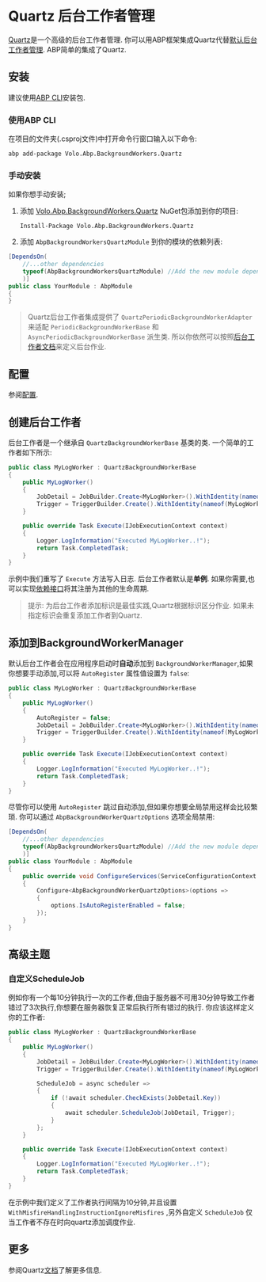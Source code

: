 # Quartz 后台工作者管理

[Quartz](https://www.quartz-scheduler.net/)是一个高级的后台工作者管理. 你可以用ABP框架集成Quartz代替[默认后台工作者管理](Background-Workers.md). ABP简单的集成了Quartz.

## 安装

建议使用[ABP CLI](CLI.md)安装包.

### 使用ABP CLI

在项目的文件夹(.csproj文件)中打开命令行窗口输入以下命令:

````bash
abp add-package Volo.Abp.BackgroundWorkers.Quartz
````

### 手动安装

如果你想手动安装;

1. 添加 [Volo.Abp.BackgroundWorkers.Quartz](https://www.nuget.org/packages/Volo.Abp.BackgroundWorkers.Quartz) NuGet包添加到你的项目:

   ````
   Install-Package Volo.Abp.BackgroundWorkers.Quartz
   ````

2. 添加 `AbpBackgroundWorkersQuartzModule` 到你的模块的依赖列表:

````csharp
[DependsOn(
    //...other dependencies
    typeof(AbpBackgroundWorkersQuartzModule) //Add the new module dependency
    )]
public class YourModule : AbpModule
{
}
````

> Quartz后台工作者集成提供了 `QuartzPeriodicBackgroundWorkerAdapter` 来适配 `PeriodicBackgroundWorkerBase` 和 `AsyncPeriodicBackgroundWorkerBase` 派生类. 所以你依然可以按照[后台工作者文档](Background-Workers.md)来定义后台作业.

## 配置

参阅[配置](Background-Jobs-Quartz.md#配置).

## 创建后台工作者

后台工作者是一个继承自 `QuartzBackgroundWorkerBase` 基类的类. 一个简单的工作者如下所示:

```` csharp
public class MyLogWorker : QuartzBackgroundWorkerBase
{
    public MyLogWorker()
    {
        JobDetail = JobBuilder.Create<MyLogWorker>().WithIdentity(nameof(MyLogWorker)).Build();
        Trigger = TriggerBuilder.Create().WithIdentity(nameof(MyLogWorker)).StartNow().Build();
    }

    public override Task Execute(IJobExecutionContext context)
    {
        Logger.LogInformation("Executed MyLogWorker..!");
        return Task.CompletedTask;
    }
}
````

示例中我们重写了 `Execute` 方法写入日志. 后台工作者默认是**单例**. 如果你需要,也可以实现[依赖接口](Dependency-Injection.md#依赖接口)将其注册为其他的生命周期.

> 提示: 为后台工作者添加标识是最佳实践,Quartz根据标识区分作业. 如果未指定标识会重复添加工作者到Quartz.

## 添加到BackgroundWorkerManager

默认后台工作者会在应用程序启动时**自动**添加到 `BackgroundWorkerManager`,如果你想要手动添加,可以将 `AutoRegister` 属性值设置为 `false`:

```` csharp
public class MyLogWorker : QuartzBackgroundWorkerBase
{
    public MyLogWorker()
    {
        AutoRegister = false;
        JobDetail = JobBuilder.Create<MyLogWorker>().WithIdentity(nameof(MyLogWorker)).Build();
        Trigger = TriggerBuilder.Create().WithIdentity(nameof(MyLogWorker)).StartNow().Build();
    }

    public override Task Execute(IJobExecutionContext context)
    {
        Logger.LogInformation("Executed MyLogWorker..!");
        return Task.CompletedTask;
    }
}
````

尽管你可以使用 `AutoRegister` 跳过自动添加,但如果你想要全局禁用这样会比较繁琐. 你可以通过 `AbpBackgroundWorkerQuartzOptions` 选项全局禁用:

```csharp
[DependsOn(
    //...other dependencies
    typeof(AbpBackgroundWorkersQuartzModule) //Add the new module dependency
    )]
public class YourModule : AbpModule
{
    public override void ConfigureServices(ServiceConfigurationContext context)
    {
        Configure<AbpBackgroundWorkerQuartzOptions>(options =>
        {
            options.IsAutoRegisterEnabled = false;
        });
    }
}
```

## 高级主题

### 自定义ScheduleJob

例如你有一个每10分钟执行一次的工作者,但由于服务器不可用30分钟导致工作者错过了3次执行,你想要在服务器恢复正常后执行所有错过的执行. 你应该这样定义你的工作者:

```csharp
public class MyLogWorker : QuartzBackgroundWorkerBase
{
    public MyLogWorker()
    {
        JobDetail = JobBuilder.Create<MyLogWorker>().WithIdentity(nameof(MyLogWorker)).Build();
        Trigger = TriggerBuilder.Create().WithIdentity(nameof(MyLogWorker)).WithSimpleSchedule(s=>s.WithIntervalInMinutes(1).RepeatForever().WithMisfireHandlingInstructionIgnoreMisfires()).Build();

        ScheduleJob = async scheduler =>
        {
            if (!await scheduler.CheckExists(JobDetail.Key))
            {
                await scheduler.ScheduleJob(JobDetail, Trigger);
            }
        };
    }

    public override Task Execute(IJobExecutionContext context)
    {
        Logger.LogInformation("Executed MyLogWorker..!");
        return Task.CompletedTask;
    }
}
```

在示例中我们定义了工作者执行间隔为10分钟,并且设置 `WithMisfireHandlingInstructionIgnoreMisfires` ,另外自定义 `ScheduleJob` 仅当工作者不存在时向quartz添加调度作业.

## 更多

参阅Quartz[文档](https://www.quartz-scheduler.net/documentation/index.html)了解更多信息.